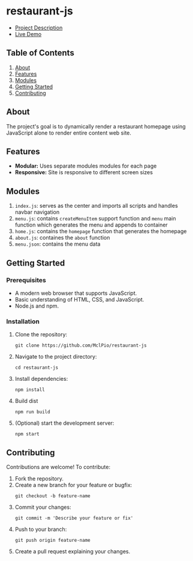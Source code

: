 # restaurant-js

* [Project Description](https://www.theodinproject.com/lessons/javascript-restaurant-page)
* [Live Demo](https://www.michaelpious.com/restaurant-js/)

## Table of Contents
1. [About](#about)
2. [Features](#features)
3. [Modules](#modules)
4. [Getting Started](#getting-started)
5. [Contributing](#contributing)

## About
The project's goal is to dynamically render a restaurant homepage using JavaScript alone to render entire content web site. 

## Features
* **Modular:** Uses separate modules modules for each page
* **Responsive:** Site is responsive to different screen sizes  

## Modules
1. `index.js`: serves as the center and imports all scripts and handles navbar navigation
2. `menu.js`: contains `createMenuItem` support function and `menu` main function which generates the menu and appends to container
3. `home.js`: contains the `homepage` function that generates the homepage
4. `about.js`: containes the `about` function
5. `menu.json`: contains the menu data

## Getting Started
### Prerequisites
* A modern web browser that supports JavaScript.
* Basic understanding of HTML, CSS, and JavaScript.
* Node.js and npm.

### Installation
1. Clone the repository:
    ```
    git clone https://github.com/MclPio/restaurant-js
    ```
2. Navigate to the project directory:
    ```
    cd restaurant-js
    ```
3. Install dependencies:
    ```
    npm install
    ```
4. Build dist
    ```
    npm run build
    ```
5. (Optional) start the development server:
    ```
    npm start
    ```
## Contributing
Contributions are welcome! To contribute:
1. Fork the repository.
2. Create a new branch for your feature or bugfix:
    ```
    git checkout -b feature-name
    ```
3. Commit your changes:
    ```
    git commit -m 'Describe your feature or fix'
    ```
4. Push to your branch:
    ```
    git push origin feature-name
    ```
5. Create a pull request explaining your changes.
